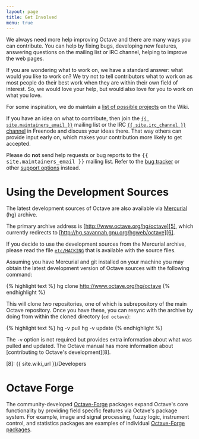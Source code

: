 ```yaml
---
layout: page
title: Get Involved
menu: true
---
```


We always need more help improving Octave and there are many ways you can
contribute.  You can help by fixing bugs, developing new features, answering
questions on the mailing list or IRC channel, helping to improve the web pages.

If you are wondering what to work on, we have a standard answer:
what would you like to work on?  We try not to tell contributors
what to work on as most people do their best work when they are
within their own field of interest.  So, we would love your help,
but would also love for you to work on what you love.

For some inspiration, we do maintain a [list of possible projects][1]
on the Wiki.

If you have an idea on what to contribute, then join the
[`{{ site.maintainers_email }}`][2] mailing list or the IRC
[`{{ site.irc_channel }}` channel][3] in Freenode and discuss your ideas there.
That way others can provide input early on, which makes your contribution more
likely to get accepted.

<div class="row">
<div class="columns small-12">
<div class="panel callout">
Please do <strong>not</strong> send help requests or bug reports to the
<samp>{{ site.maintainers_email }}</samp> mailing list.  Refer to the
<a href="{{ "bugs.html" | relative_url }}">bug tracker</a> or other
<a href="{{ "support.html" | relative_url }}">support options</a> instead.
</div>
</div>
</div>

[1]: http://www.octave.org/wiki/Projects
[2]: https://lists.gnu.org/mailman/listinfo/octave-maintainers
[3]: http://webchat.freenode.net/?channels=octave&amp;uio=MT1mYWxzZSYyPXRydWUmMTI9dHJ1ZQda


# Using the Development Sources

The latest development sources of Octave are also available via
[Mercurial][4] (hg) archive.

The primary archive address is [http://www.octave.org/hg/octave][5],
which currently redirects to [http://hg.savannah.gnu.org/hgweb/octave][6].

If you decide to use the development sources from the Mercurial archive,
please read the file [`etc/HACKING`][7] that is available with the source
files.

Assuming you have Mercurial and git installed on your machine you may obtain
the latest development version of Octave sources with the following command:

{% highlight text %}
hg clone http://www.octave.org/hg/octave
{% endhighlight %}

This will clone *two* repositories, one of which is subrepository of the
main Octave repository. Once you have these, you can resync with the archive
by doing from within the cloned directory (`cd octave`):

{% highlight text %}
hg -v pull
hg -v update
{% endhighlight %}

The `-v` option is not required but provides extra information
about what was pulled and updated.  The Octave manual has more
information about [contributing to Octave's development][8].

[4]: http://www.selenic.com/mercurial/wiki
[5]: http://www.octave.org/hg/octave
[6]: http://hg.savannah.gnu.org/hgweb/octave
[7]: http://www.octave.org/hg/octave/file/tip/etc/HACKING
[8]: {{ site.wiki_url }}/Developers


# Octave Forge

The community-developed [Octave-Forge][9] packages expand Octave's core
functionality by providing field specific features via Octave's package system.
For example, image and signal processing, fuzzy logic, instrument control,
and statistics packages are examples of individual [Octave-Forge packages][10].

[9]: http://octave.sourceforge.net/
[10]: http://octave.sourceforge.net/packages.php
